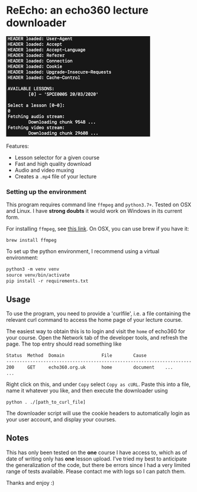 # ReEcho: an echo360 lecture downloader

![sample-output](https://github.com/Dustpancake/ReEcho/blob/master/header.png)

Features:

- Lesson selector for a given course
- Fast and high quality download
- Audio and video muxing
- Creates a `.mp4` file of your lecture

### Setting up the environment
This program requires command line `ffmpeg` and `python3.7+`. Tested on OSX and Linux. I have **strong doubts** it would work on Windows in its current form.

For installing `ffmpeg`, see [this link](https://ffmpeg.org/download.html). On OSX, you can use brew if you have it:
```
brew install ffmpeg
```
To set up the python environment, I recommend using a virtual environment:
```
python3 -m venv venv
source venv/bin/activate
pip install -r requirements.txt
```

## Usage
To use the program, you need to provide a 'curlfile', i.e. a file containing the relevant curl command to access the home page of your lecture course.

The easiest way to obtain this is to login and visit the `home` of echo360 for your course. Open the Network tab of the developer tools, and refresh the page. The top entry should read something like 
```
Status	Method	Domain				File 		Cause
----------------------------------------------------------------------	
200		GET		echo360.org.uk 		home 		document	...
...
```
Right click on this, and under `Copy` select `Copy as cURL`. Paste this into a file, name it whatever you like, and then execute the downloader using
```
python . ./[path_to_curl_file]
```

The downloader script will use the cookie headers to automatically login as your user account, and display your courses.

## Notes
This has only been tested on the **one** course I have access to, which as of date of writing only has **one** lesson upload. I've tried my best to anticipate the generalization of the code, but there be errors since I had a very limited range of tests available. Please contact me with logs so I can patch them.

Thanks and enjoy :)